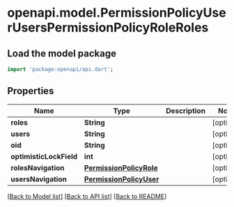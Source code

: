 # openapi.model.PermissionPolicyUserUsersPermissionPolicyRoleRoles

## Load the model package
```dart
import 'package:openapi/api.dart';
```

## Properties
Name | Type | Description | Notes
------------ | ------------- | ------------- | -------------
**roles** | **String** |  | [optional] 
**users** | **String** |  | [optional] 
**oid** | **String** |  | [optional] 
**optimisticLockField** | **int** |  | [optional] 
**rolesNavigation** | [**PermissionPolicyRole**](PermissionPolicyRole.md) |  | [optional] 
**usersNavigation** | [**PermissionPolicyUser**](PermissionPolicyUser.md) |  | [optional] 

[[Back to Model list]](../README.md#documentation-for-models) [[Back to API list]](../README.md#documentation-for-api-endpoints) [[Back to README]](../README.md)


